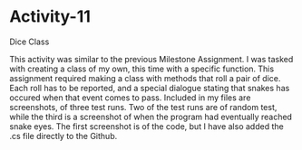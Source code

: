 # Activity-11
Dice Class


This activity was similar to the previous Milestone Assignment. I was tasked with creating a class of my own, this time with a specific function. This assignment required making a class with methods that roll a pair of dice. Each roll has to be reported, and a special dialogue stating that snakes has occured when that event comes to pass. Included in my files are screenshots, of three test runs. Two of the test runs are of random test, while the third is a screenshot of when the program had eventually reached snake eyes. The first screenshot is of the code, but I have also added the .cs file directly to the Github.

